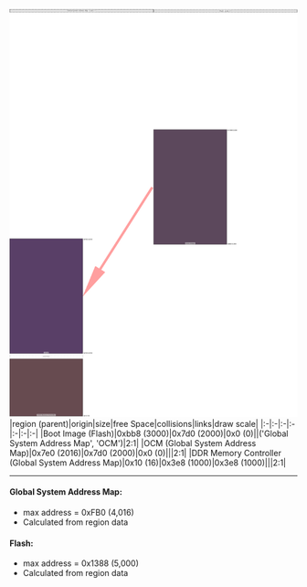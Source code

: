 ![memory map diagram](A4_maxaddress_lower_than_memregions_diagram.png)
|region (parent)|origin|size|free Space|collisions|links|draw scale|
|:-|:-|:-|:-|:-|:-|:-|
|<span style='color:(39, 12, 38)'>Boot Image (Flash)</span>|0xbb8 (3000)|0x7d0 (2000)|0x0 (0)||('Global System Address Map', 'OCM')|2:1|
|<span style='color:(35, 0, 53)'>OCM (Global System Address Map)</span>|0x7e0 (2016)|0x7d0 (2000)|0x0 (0)|||2:1|
|<span style='color:(53, 16, 22)'>DDR Memory Controller (Global System Address Map)</span>|0x10 (16)|0x3e8 (1000)|0x3e8 (1000)|||2:1|

---
#### Global System Address Map:
- max address = 0xFB0 (4,016)
- Calculated from region data
#### Flash:
- max address = 0x1388 (5,000)
- Calculated from region data